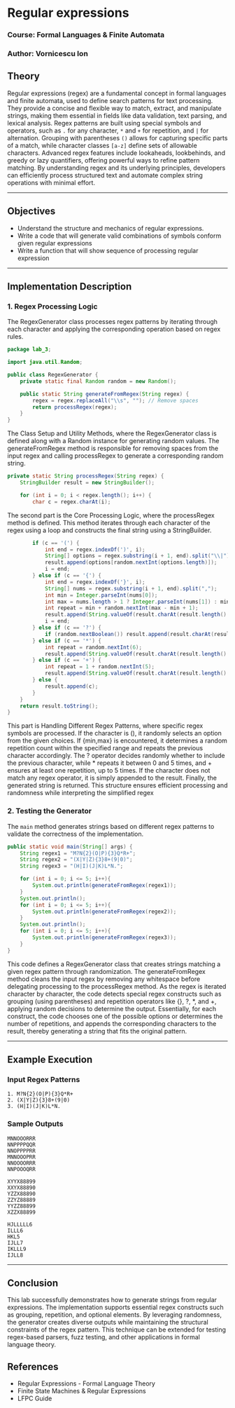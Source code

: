 # Regular expressions

### Course: Formal Languages & Finite Automata
### Author: Vornicescu Ion

## Theory

Regular expressions (regex) are a fundamental concept in formal languages and finite automata, used to define search patterns for text processing. They provide a concise and flexible way to match, extract, and manipulate strings, making them essential in fields like data validation, text parsing, and lexical analysis. Regex patterns are built using special symbols and operators, such as `.` for any character, `*` and `+` for repetition, and `|` for alternation. Grouping with parentheses `()` allows for capturing specific parts of a match, while character classes `[a-z]` define sets of allowable characters. Advanced regex features include lookaheads, lookbehinds, and greedy or lazy quantifiers, offering powerful ways to refine pattern matching. By understanding regex and its underlying principles, developers can efficiently process structured text and automate complex string operations with minimal effort.

---

## Objectives
* Understand the structure and mechanics of regular expressions.
* Write a code that will generate valid combinations of symbols conform given regular expressions
* Write a function that will show sequence of processing regular expression

---

## Implementation Description

### **1. Regex Processing Logic**
The RegexGenerator class processes regex patterns by iterating through each character and applying the corresponding operation based on regex rules.

```java
package lab_3;

import java.util.Random;

public class RegexGenerator {
    private static final Random random = new Random();

    public static String generateFromRegex(String regex) {
        regex = regex.replaceAll("\\s", ""); // Remove spaces
        return processRegex(regex);
    }
}

```

The Class Setup and Utility Methods, where the RegexGenerator class is defined along with a Random instance for generating random values. The generateFromRegex method is responsible for removing spaces from the input regex and calling processRegex to generate a corresponding random string.

```java
private static String processRegex(String regex) {
    StringBuilder result = new StringBuilder();

    for (int i = 0; i < regex.length(); i++) {
        char c = regex.charAt(i);

```

The second part is the Core Processing Logic, where the processRegex method is defined. This method iterates through each character of the regex using a loop and constructs the final string using a StringBuilder.

```java
        if (c == '(') {
            int end = regex.indexOf(')', i);
            String[] options = regex.substring(i + 1, end).split("\\|");
            result.append(options[random.nextInt(options.length)]);
            i = end;
        } else if (c == '{') {
            int end = regex.indexOf('}', i);
            String[] nums = regex.substring(i + 1, end).split(",");
            int min = Integer.parseInt(nums[0]);
            int max = nums.length > 1 ? Integer.parseInt(nums[1]) : min;
            int repeat = min + random.nextInt(max - min + 1);
            result.append(String.valueOf(result.charAt(result.length() - 1)).repeat(repeat - 1));
            i = end;
        } else if (c == '?') {
            if (random.nextBoolean()) result.append(result.charAt(result.length() - 1));
        } else if (c == '*') {
            int repeat = random.nextInt(6);
            result.append(String.valueOf(result.charAt(result.length() - 1)).repeat(repeat));
        } else if (c == '+') {
            int repeat = 1 + random.nextInt(5);
            result.append(String.valueOf(result.charAt(result.length() - 1)).repeat(repeat - 1));
        } else {
            result.append(c);
        }
    }
    return result.toString();
}

```
This part is Handling Different Regex Patterns, where specific regex symbols are processed. If the character is (), it randomly selects an option from the given choices. If {min,max} is encountered, it determines a random repetition count within the specified range and repeats the previous character accordingly. The ? operator decides randomly whether to include the previous character, while * repeats it between 0 and 5 times, and + ensures at least one repetition, up to 5 times. If the character does not match any regex operator, it is simply appended to the result. Finally, the generated string is returned. This structure ensures efficient processing and randomness while interpreting the simplified regex


### **2. Testing the Generator**
The `main` method generates strings based on different regex patterns to validate the correctness of the implementation.

```java
public static void main(String[] args) {
    String regex1 = "M?N{2}(O|P){3}Q*R+";
    String regex2 = "(X|Y|Z){3}8+(9|0)";
    String regex3 = "(H|I)(J|K)L*N.";

    for (int i = 0; i <= 5; i++){
        System.out.println(generateFromRegex(regex1));
    }
    System.out.println();
    for (int i = 0; i <= 5; i++){
        System.out.println(generateFromRegex(regex2));
    }
    System.out.println();
    for (int i = 0; i <= 5; i++){
        System.out.println(generateFromRegex(regex3));
    }
}
```

This code defines a RegexGenerator class that creates strings matching a given regex pattern through randomization. The generateFromRegex method cleans the input regex by removing any whitespace before delegating processing to the processRegex method. As the regex is iterated character by character, the code detects special regex constructs such as grouping (using parentheses) and repetition operators like {}, ?, *, and +, applying random decisions to determine the output. Essentially, for each construct, the code chooses one of the possible options or determines the number of repetitions, and appends the corresponding characters to the result, thereby generating a string that fits the original pattern.

---

## Example Execution
### **Input Regex Patterns**
```plaintext
1. M?N{2}(O|P){3}Q*R+
2. (X|Y|Z){3}8+(9|0)
3. (H|I)(J|K)L*N.
```

### **Sample Outputs**
```plaintext
MNNOOORRR
NNPPPPQQR
NNOPPPPRR
MNNOOOPRR
NNOOOORRR
NNPOOOQRR

XYYX88899
XXYX88890
YZZX88890
ZZYZ88889
YYZZ88899
XZZX88899

HJLLLLL6
ILLL6
HKL5
IJLL7
IKLLL9
IJLL8
```

---

## Conclusion
This lab successfully demonstrates how to generate strings from regular expressions. The implementation supports essential regex constructs such as grouping, repetition, and optional elements. By leveraging randomness, the generator creates diverse outputs while maintaining the structural constraints of the regex pattern. This technique can be extended for testing regex-based parsers, fuzz testing, and other applications in formal language theory.

## References
* Regular Expressions - Formal Language Theory
* Finite State Machines & Regular Expressions
* LFPC Guide


